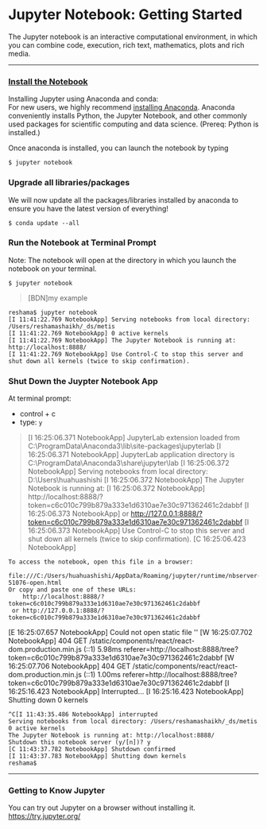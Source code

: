 # Jupyter Notebook:  Getting Started
The Jupyter notebook is an interactive computational environment, in which you can combine code, execution, rich text, mathematics, plots and rich media. 

---

### [Install the Notebook](http://jupyter.readthedocs.io/en/latest/install.html)
Installing Jupyter using Anaconda and conda:  
For new users, we highly recommend [installing Anaconda](https://www.continuum.io/downloads). Anaconda conveniently installs Python, the Jupyter Notebook, and other commonly used packages for scientific computing and data science.  (Prereq: Python is installed.)

Once anaconda is installed, you can launch the notebook by typing
```{bash}
$ jupyter notebook
```

### Upgrade all libraries/packages
We will now update all the packages/libraries installed by anaconda to ensure you have the latest version of everything!

```{bash}
$ conda update --all
```

### Run the Notebook at Terminal Prompt  
Note:  The notebook will open at the directory in which you launch the notebook on your terminal.  
```
$ jupyter notebook
```
>[BDN]my example
```console
reshama$ jupyter notebook
[I 11:41:22.769 NotebookApp] Serving notebooks from local directory: /Users/reshamashaikh/_ds/metis
[I 11:41:22.769 NotebookApp] 0 active kernels 
[I 11:41:22.769 NotebookApp] The Jupyter Notebook is running at: http://localhost:8888/
[I 11:41:22.769 NotebookApp] Use Control-C to stop this server and shut down all kernels (twice to skip confirmation).
```

### Shut Down the Juypter Notebook App
At terminal prompt:  
 * control + c
 * type:  `y`
 
>[I 16:25:06.371 NotebookApp] JupyterLab extension loaded from C:\ProgramData\Anaconda3\lib\site-packages\jupyterlab
[I 16:25:06.371 NotebookApp] JupyterLab application directory is C:\ProgramData\Anaconda3\share\jupyter\lab
[I 16:25:06.372 NotebookApp] Serving notebooks from local directory: D:\Users\huahuashishi
[I 16:25:06.372 NotebookApp] The Jupyter Notebook is running at:
[I 16:25:06.372 NotebookApp] http://localhost:8888/?token=c6c010c799b879a333e1d6310ae7e30c971362461c2dabbf
[I 16:25:06.373 NotebookApp]  or http://127.0.0.1:8888/?token=c6c010c799b879a333e1d6310ae7e30c971362461c2dabbf
[I 16:25:06.373 NotebookApp] Use Control-C to stop this server and shut down all kernels (twice to skip confirmation).
[C 16:25:06.423 NotebookApp]

    To access the notebook, open this file in a browser:
        file:///C:/Users/huahuashishi/AppData/Roaming/jupyter/runtime/nbserver-51076-open.html
    Or copy and paste one of these URLs:
        http://localhost:8888/?token=c6c010c799b879a333e1d6310ae7e30c971362461c2dabbf
     or http://127.0.0.1:8888/?token=c6c010c799b879a333e1d6310ae7e30c971362461c2dabbf
[E 16:25:07.657 NotebookApp] Could not open static file ''
[W 16:25:07.702 NotebookApp] 404 GET /static/components/react/react-dom.production.min.js (::1) 5.98ms referer=http://localhost:8888/tree?token=c6c010c799b879a333e1d6310ae7e30c971362461c2dabbf
[W 16:25:07.706 NotebookApp] 404 GET /static/components/react/react-dom.production.min.js (::1) 1.00ms referer=http://localhost:8888/tree?token=c6c010c799b879a333e1d6310ae7e30c971362461c2dabbf
[I 16:25:16.423 NotebookApp] Interrupted...
[I 16:25:16.423 NotebookApp] Shutting down 0 kernels
```console
^C[I 11:43:35.486 NotebookApp] interrupted
Serving notebooks from local directory: /Users/reshamashaikh/_ds/metis
0 active kernels 
The Jupyter Notebook is running at: http://localhost:8888/
Shutdown this notebook server (y/[n])? y
[C 11:43:37.782 NotebookApp] Shutdown confirmed
[I 11:43:37.783 NotebookApp] Shutting down kernels
reshama$ 
```

---

### Getting to Know Jupyter

You can try out Jupyter on a browser without installing it.  
https://try.jupyter.org/

